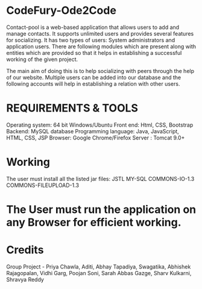 # CodeFury-Ode2Code

Contact-pool is a web-based application that allows users to add and manage contacts. It supports unlimited users and provides several features for socializing. It has two types of users: System administrators and application users. There are following modules which are present along with entities which are provided so that it helps in establishing a successful working of the given project.

The main aim of doing this is to help socializing with peers through the help of our website.
Multiple users can be added into our database and the following accounts will help in establishing a relation with other users.

# REQUIREMENTS & TOOLS

Operating system: 64 bit Windows/Ubuntu
Front end: Html, CSS, Bootstrap
Backend: MySQL database
Programming language: Java, JavaScript, HTML, CSS, JSP
Browser: Google Chrome/Firefox
Server : Tomcat 9.0+

# Working

The user must install all the listed jar files:
JSTL
MY-SQL
COMMONS-IO-1.3
COMMONS-FILEUPLOAD-1.3

# The User must run the application on any Browser for efficient working.

# Credits

Group Project - 
Priya Chawla,
Aditi,
Abhay Tapadiya, 
Swagatika,
Abhishek Rajagopalan,
Vidhi Garg,
Poojan Soni,
Sarah Abbas Gazge,
Sharv Kulkarni,
Shravya Reddy
